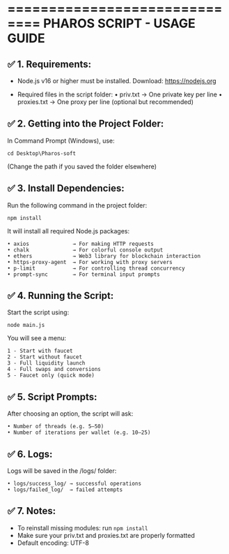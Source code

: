 ==============================
PHAROS SCRIPT - USAGE GUIDE
==============================

✅ 1. Requirements:
-------------------
- Node.js v16 or higher must be installed.
  Download: https://nodejs.org

- Required files in the script folder:
  • priv.txt       → One private key per line
  • proxies.txt    → One proxy per line (optional but recommended)

✅ 2. Getting into the Project Folder:
--------------------------------------
In Command Prompt (Windows), use:

    cd Desktop\Pharos-soft

(Change the path if you saved the folder elsewhere)

✅ 3. Install Dependencies:
---------------------------
Run the following command in the project folder:

    npm install

It will install all required Node.js packages:

    • axios              → For making HTTP requests
    • chalk              → For colorful console output
    • ethers             → Web3 library for blockchain interaction
    • https-proxy-agent  → For working with proxy servers
    • p-limit            → For controlling thread concurrency
    • prompt-sync        → For terminal input prompts

✅ 4. Running the Script:
-------------------------
Start the script using:

    node main.js

You will see a menu:

    1 - Start with faucet
    2 - Start without faucet
    3 - Full liquidity launch
    4 - Full swaps and conversions
    5 - Faucet only (quick mode)

✅ 5. Script Prompts:
---------------------
After choosing an option, the script will ask:

    • Number of threads (e.g. 5–50)
    • Number of iterations per wallet (e.g. 10–25)

✅ 6. Logs:
-----------
Logs will be saved in the /logs/ folder:

    • logs/success_log/ → successful operations
    • logs/failed_log/  → failed attempts

✅ 7. Notes:
------------
- To reinstall missing modules: run `npm install`
- Make sure your priv.txt and proxies.txt are properly formatted
- Default encoding: UTF-8
